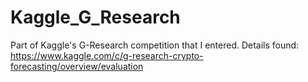 # Kaggle_G_Research
Part of Kaggle's G-Research competition that I entered. Details found: https://www.kaggle.com/c/g-research-crypto-forecasting/overview/evaluation
